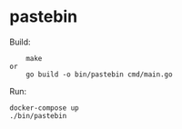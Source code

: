 # pastebin

Build:

```
    make
or 
    go build -o bin/pastebin cmd/main.go
```

Run:

```
docker-compose up
./bin/pastebin 
```